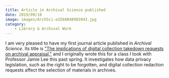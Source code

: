 ```yaml
---
title: Article in Archival Science published
date: 2019/09/18
image: images/ArchSci-e1568848983943.jpg
category:
    - Library & Archival Work
---
```


I am very pleased to have my first journal article published in _Archival Science_. Its title is ["The implications of digital collection takedown requests on archival appraisal,"](http://link.springer.com/article/10.1007/s10502-019-09322-y) and I originally wrote this for a class I took with Professor Jamie Lee this past spring. It investigates how data privacy legislation, such as the right to be forgotten, and digital collection redaction requests affect the selection of materials in archives.
